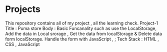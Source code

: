 # Projects
This repository contains all of my project , all the learning check.
Project-1 
Title : Puma store
Body : Basic Funcanality such as use the LocalStorage, Add the data in Local srorage , Get the data from localStorage & Delete data form localStorage. Handle the form with JavaScript , ;
Tech Stack : HTML , CSS , JavaScript
